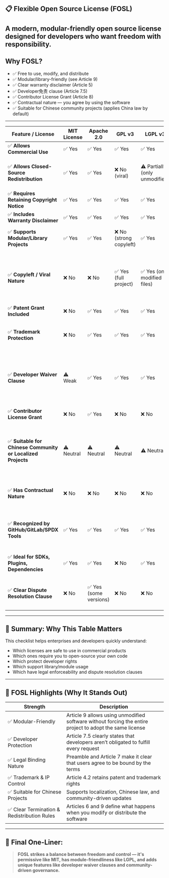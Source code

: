 ## 📋 Flexible Open Source License (FOSL)

A modern, modular-friendly open source license designed for developers who want freedom with responsibility.
---

## Why FOSL?

- ✅ Free to use, modify, and distribute
- ✅ Modular/library-friendly (see Article 9)
- ✅ Clear warranty disclaimer (Article 5)
- ✅ Developer免责 clause (Article 7.5)
- ✅ Contributor License Grant (Article 8)
- ✅ Contractual nature — you agree by using the software
- ✅ Suitable for Chinese community projects (applies China law by default)
---
| Feature / License | MIT License | Apache 2.0 | GPL v3 | LGPL v3 | WTFPL | FOSL |
|-------------------|-------------|------------|--------|---------|-------|------|
| ✅ **Allows Commercial Use** | ✅ Yes | ✅ Yes | ✅ Yes | ✅ Yes | ✅ Yes | ✅ Yes |
| ✅ **Allows Closed-Source Redistribution** | ✅ Yes | ✅ Yes | ❌ No (viral) | ⚠️ Partially (only unmodified) | ✅ Yes | ⚠️ Partially (allowed if unmodified, see Article 9) |
| ✅ **Requires Retaining Copyright Notice** | ✅ Yes | ✅ Yes | ✅ Yes | ✅ Yes | ❌ No (optional) | ✅ Yes |
| ✅ **Includes Warranty Disclaimer** | ✅ Yes | ✅ Yes | ✅ Yes | ✅ Yes | ⚠️ Implied | ✅ Yes (Article 5) |
| ✅ **Supports Modular/Library Projects** | ✅ Yes | ✅ Yes | ❌ No (strong copyleft) | ✅ Yes | ✅ Yes | ✅ Yes (Article 9 explicitly supports) |
| ✅ **Copyleft / Viral Nature** | ❌ No | ❌ No | ✅ Yes (full project) | ✅ Yes (only modified files) | ❌ No | ✅ Yes (Article 2.3 requires derivative works to use the same license) |
| ✅ **Patent Grant Included** | ❌ No | ✅ Yes | ✅ Yes | ✅ Yes | ❌ No | ❌ No |
| ✅ **Trademark Protection** | ❌ No | ✅ Yes | ✅ Yes | ✅ Yes | ❌ No | ✅ Yes (Article 4.2 reserves trademark rights) |
| ✅ **Developer Waiver Clause** | ⚠️ Weak | ✅ Yes | ✅ Yes | ✅ Yes | ❌ No | ✅ Yes (Article 7.5 clearly states no obligation to meet all user needs) |
| ✅ **Contributor License Grant** | ❌ No | ✅ Yes | ❌ No | ❌ No | ❌ No | ✅ Yes (Article 8 covers this) |
| ✅ **Suitable for Chinese Community or Localized Projects** | ⚠️ Neutral | ⚠️ Neutral | ⚠️ Neutral | ⚠️ Neutral | ❌ No | ✅ Yes (Article 7.2 applies to China law; easy to translate into Chinese) |
| ✅ **Has Contractual Nature** | ❌ No | ❌ No | ❌ No | ❌ No | ❌ No | ✅ Yes (Preamble + Article 7 makes it binding) |
| ✅ **Recognized by GitHub/GitLab/SPDX Tools** | ✅ Yes | ✅ Yes | ✅ Yes | ✅ Yes | ✅ Yes | ⚠️ No (custom license, needs manual tagging) |
| ✅ **Ideal for SDKs, Plugins, Dependencies** | ✅ Yes | ✅ Yes | ❌ No | ✅ Yes | ✅ Yes | ✅ Yes (Article 9 is module-friendly) |
| ✅ **Clear Dispute Resolution Clause** | ❌ No | ✅ Yes (some versions) | ❌ No | ❌ No | ❌ No | ✅ Yes (Article 7.2 specifies China courts) |

---

## 🧠 Summary: Why This Table Matters

This checklist helps enterprises and developers quickly understand:

- Which licenses are safe to use in commercial products
- Which ones require you to open-source your own code
- Which protect developer rights
- Which support library/module usage
- Which have legal enforceability and dispute resolution clauses

---

## 🎯 FOSL Highlights (Why It Stands Out)

| Strength | Description |
|----------|-------------|
| ✅ Modular-Friendly | Article 9 allows using unmodified software without forcing the entire project to adopt the same license |
| ✅ Developer Protection | Article 7.5 clearly states that developers aren’t obligated to fulfill every request |
| ✅ Legal Binding Nature | Preamble and Article 7 make it clear that users agree to be bound by the terms |
| ✅ Trademark & IP Control | Article 4.2 retains patent and trademark rights |
| ✅ Suitable for Chinese Projects | Supports localization, Chinese law, and community-driven updates |
| ✅ Clear Termination & Redistribution Rules | Articles 6 and 9 define what happens when you modify or distribute the software |

---

## 📌 Final One-Liner:

> **FOSL strikes a balance between freedom and control — it's permissive like MIT, has module-friendliness like LGPL, and adds unique features like developer waiver clauses and community-driven governance.**
